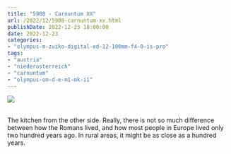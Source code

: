 ```yaml
---
title: "5908 - Carnuntum XX"
url: /2022/12/5908-carnuntum-xx.html
publishDate: 2022-12-23 18:00:00
date: 2022-12-23
categories:
- "olympus-m-zuiko-digital-ed-12-100mm-f4-0-is-pro"
tags:
- "austria"
- "niederosterreich"
- "carnuntum"
- "olympus-om-d-e-m1-mk-ii"
---
```

<div class="container">
<div class="center"><a target="_blank" href="https://d25zfm9zpd7gm5.cloudfront.net/1200x1200/2019/20190922_100050_lr.jpg"><img class="webfeedsFeaturedVisual" src="https://d25zfm9zpd7gm5.cloudfront.net/0600x0600/2019/20190922_100050_lr.jpg" /></a></div>
</div>
<br />

The kitchen from the other side. Really, there is not so
much difference between how the Romans lived, and how most
people in Europe lived only two hundred years ago. In rural
areas, it might be as close as a hundred years.
